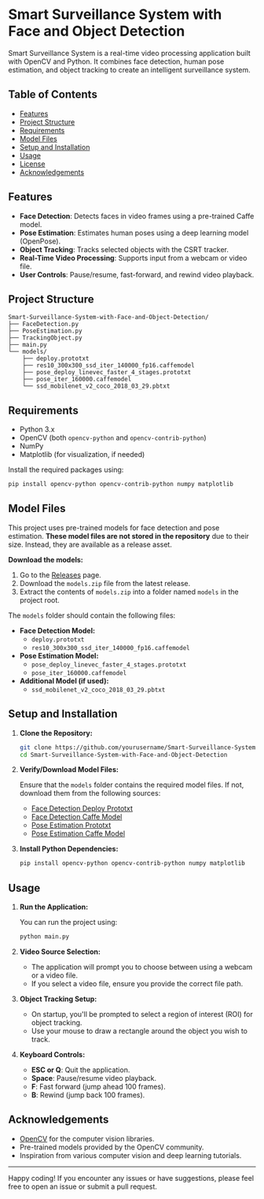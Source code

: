 # Smart Surveillance System with Face and Object Detection

Smart Surveillance System is a real-time video processing application built with OpenCV and Python. It combines face detection, human pose estimation, and object tracking to create an intelligent surveillance system.

## Table of Contents
- [Features](#features)
- [Project Structure](#project-structure)
- [Requirements](#requirements)
- [Model Files](#model-files)
- [Setup and Installation](#setup-and-installation)
- [Usage](#usage)
- [License](#license)
- [Acknowledgements](#acknowledgements)

## Features

- **Face Detection**: Detects faces in video frames using a pre-trained Caffe model.
- **Pose Estimation**: Estimates human poses using a deep learning model (OpenPose).
- **Object Tracking**: Tracks selected objects with the CSRT tracker.
- **Real-Time Video Processing**: Supports input from a webcam or video file.
- **User Controls**: Pause/resume, fast-forward, and rewind video playback.

## Project Structure

```
Smart-Surveillance-System-with-Face-and-Object-Detection/
├── FaceDetection.py
├── PoseEstimation.py
├── TrackingObject.py
├── main.py
└── models/
    ├── deploy.prototxt
    ├── res10_300x300_ssd_iter_140000_fp16.caffemodel
    ├── pose_deploy_linevec_faster_4_stages.prototxt
    ├── pose_iter_160000.caffemodel
    └── ssd_mobilenet_v2_coco_2018_03_29.pbtxt
```

## Requirements

- Python 3.x
- OpenCV (both `opencv-python` and `opencv-contrib-python`)
- NumPy
- Matplotlib (for visualization, if needed)

Install the required packages using:

```bash
pip install opencv-python opencv-contrib-python numpy matplotlib
```

## Model Files

This project uses pre-trained models for face detection and pose estimation. **These model files are not stored in the repository** due to their size. Instead, they are available as a release asset.

**Download the models:**
1. Go to the [Releases](https://github.com/yourusername/Smart-Surveillance-System-with-Face-and-Object-Detection/releases) page.
2. Download the `models.zip` file from the latest release.
3. Extract the contents of `models.zip` into a folder named `models` in the project root.

The `models` folder should contain the following files:
- **Face Detection Model:**
  - `deploy.prototxt`
  - `res10_300x300_ssd_iter_140000_fp16.caffemodel`
- **Pose Estimation Model:**
  - `pose_deploy_linevec_faster_4_stages.prototxt`
  - `pose_iter_160000.caffemodel`
- **Additional Model (if used):**
  - `ssd_mobilenet_v2_coco_2018_03_29.pbtxt`

## Setup and Installation

1. **Clone the Repository:**

   ```bash
   git clone https://github.com/yourusername/Smart-Surveillance-System-with-Face-and-Object-Detection.git
   cd Smart-Surveillance-System-with-Face-and-Object-Detection
   ```

2. **Verify/Download Model Files:**

   Ensure that the `models` folder contains the required model files. If not, download them from the following sources:
   - [Face Detection Deploy Prototxt](https://github.com/opencv/opencv/blob/master/samples/dnn/face_detector/deploy.prototxt)
   - [Face Detection Caffe Model](https://github.com/opencv/opencv/blob/master/samples/dnn/face_detector/res10_300x300_ssd_iter_140000_fp16.caffemodel)
   - [Pose Estimation Prototxt](https://github.com/opencv/opencv_extra/blob/master/testdata/dnn/pose_deploy_linevec_faster_4_stages.prototxt)
   - [Pose Estimation Caffe Model](https://github.com/opencv/opencv_extra/blob/master/testdata/dnn/pose_iter_160000.caffemodel)

3. **Install Python Dependencies:**

   ```bash
   pip install opencv-python opencv-contrib-python numpy matplotlib
   ```

## Usage

1. **Run the Application:**

   You can run the project using:

   ```bash
   python main.py
   ```

2. **Video Source Selection:**

   - The application will prompt you to choose between using a webcam or a video file.
   - If you select a video file, ensure you provide the correct file path.

3. **Object Tracking Setup:**

   - On startup, you'll be prompted to select a region of interest (ROI) for object tracking.
   - Use your mouse to draw a rectangle around the object you wish to track.

4. **Keyboard Controls:**

   - **ESC or Q**: Quit the application.
   - **Space**: Pause/resume video playback.
   - **F**: Fast forward (jump ahead 100 frames).
   - **B**: Rewind (jump back 100 frames).

## Acknowledgements

- [OpenCV](https://opencv.org/) for the computer vision libraries.
- Pre-trained models provided by the OpenCV community.
- Inspiration from various computer vision and deep learning tutorials.

---

Happy coding! If you encounter any issues or have suggestions, please feel free to open an issue or submit a pull request.

